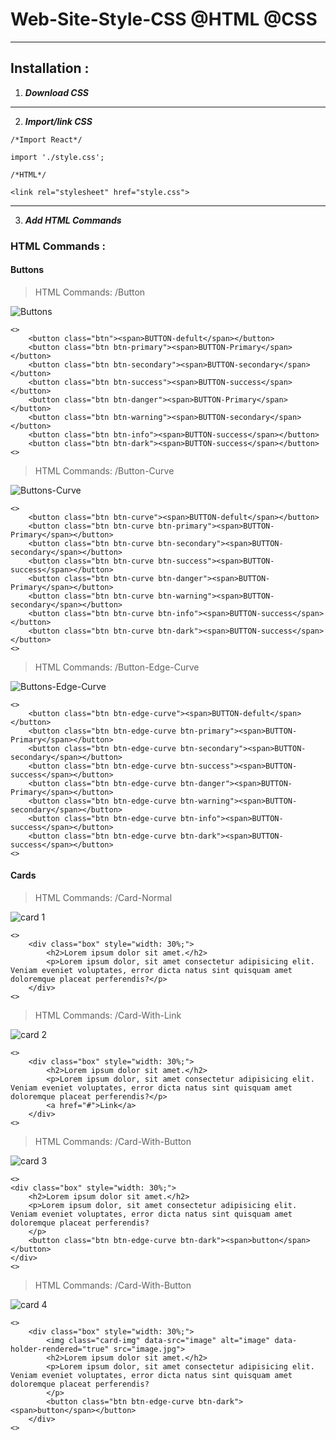 # Web-Site-Style-CSS @HTML @CSS
------------------

## Installation :

1. ***Download CSS***
------------------

2. ***Import/link CSS***

```
/*Import React*/

import './style.css';
```
```
/*HTML*/

<link rel="stylesheet" href="style.css">
```
------------------

3. ***Add HTML Commands***

### HTML Commands :

#### Buttons

> HTML Commands: /Button

![Buttons](https://user-images.githubusercontent.com/46102435/132737911-1a296d21-c193-414d-b61b-73481d198ee1.PNG)

```
<>
	<button class="btn"><span>BUTTON-defult</span></button>
	<button class="btn btn-primary"><span>BUTTON-Primary</span></button>
	<button class="btn btn-secondary"><span>BUTTON-secondary</span></button>
	<button class="btn btn-success"><span>BUTTON-success</span></button>
	<button class="btn btn-danger"><span>BUTTON-Primary</span></button>
	<button class="btn btn-warning"><span>BUTTON-secondary</span></button>
	<button class="btn btn-info"><span>BUTTON-success</span></button>
	<button class="btn btn-dark"><span>BUTTON-success</span></button>
<>
```

> HTML Commands: /Button-Curve

![Buttons-Curve](https://user-images.githubusercontent.com/46102435/132737915-1ada018b-4bbc-4c20-a810-f481590ad68d.PNG)

```
<>
	<button class="btn btn-curve"><span>BUTTON-defult</span></button>
	<button class="btn btn-curve btn-primary"><span>BUTTON-Primary</span></button>
	<button class="btn btn-curve btn-secondary"><span>BUTTON-secondary</span></button>
	<button class="btn btn-curve btn-success"><span>BUTTON-success</span></button>
	<button class="btn btn-curve btn-danger"><span>BUTTON-Primary</span></button>
	<button class="btn btn-curve btn-warning"><span>BUTTON-secondary</span></button>
	<button class="btn btn-curve btn-info"><span>BUTTON-success</span></button>
	<button class="btn btn-curve btn-dark"><span>BUTTON-success</span></button>
<>
```

> HTML Commands: /Button-Edge-Curve

![Buttons-Edge-Curve](https://user-images.githubusercontent.com/46102435/132737920-42747251-dca2-4026-92c9-9caf3833cb60.PNG)

```
<>
	<button class="btn btn-edge-curve"><span>BUTTON-defult</span></button>
	<button class="btn btn-edge-curve btn-primary"><span>BUTTON-Primary</span></button>
	<button class="btn btn-edge-curve btn-secondary"><span>BUTTON-secondary</span></button>
	<button class="btn btn-edge-curve btn-success"><span>BUTTON-success</span></button>
	<button class="btn btn-edge-curve btn-danger"><span>BUTTON-Primary</span></button>
	<button class="btn btn-edge-curve btn-warning"><span>BUTTON-secondary</span></button>
	<button class="btn btn-edge-curve btn-info"><span>BUTTON-success</span></button>
	<button class="btn btn-edge-curve btn-dark"><span>BUTTON-success</span></button>
<>
```

#### Cards

> HTML Commands: /Card-Normal

![card 1](https://user-images.githubusercontent.com/46102435/132839439-0d62ea5b-56a7-406f-b34f-882080241757.PNG)

```
<>
	<div class="box" style="width: 30%;">
		<h2>Lorem ipsum dolor sit amet.</h2>
		<p>Lorem ipsum dolor, sit amet consectetur adipisicing elit. Veniam eveniet voluptates, error dicta natus sint quisquam amet doloremque placeat perferendis?</p>
	</div>
<>
```

> HTML Commands: /Card-With-Link

![card 2](https://user-images.githubusercontent.com/46102435/132839442-9f712a9f-85b2-4c6a-849a-74665d4d7e22.PNG)

```
<>
	<div class="box" style="width: 30%;">
		<h2>Lorem ipsum dolor sit amet.</h2>
		<p>Lorem ipsum dolor, sit amet consectetur adipisicing elit. Veniam eveniet voluptates, error dicta natus sint quisquam amet doloremque placeat perferendis?</p>
		<a href="#">Link</a>
	</div>
<>
```

> HTML Commands: /Card-With-Button

![card 3](https://user-images.githubusercontent.com/46102435/132839445-345a0d46-bf61-4f8b-ae6f-609fe66b1a3c.PNG)

```
<>
<div class="box" style="width: 30%;">
	<h2>Lorem ipsum dolor sit amet.</h2>
	<p>Lorem ipsum dolor, sit amet consectetur adipisicing elit. Veniam eveniet voluptates, error dicta natus sint quisquam amet doloremque placeat perferendis?
	</p>
	<button class="btn btn-edge-curve btn-dark"><span>button</span></button>
</div>
<>
```

> HTML Commands: /Card-With-Button

![card 4](https://user-images.githubusercontent.com/46102435/132839449-abdb3997-d932-4bcd-b5ee-6d3e05fe898f.PNG)

```
<>
	<div class="box" style="width: 30%;">
		<img class="card-img" data-src="image" alt="image" data-holder-rendered="true" src="image.jpg">
		<h2>Lorem ipsum dolor sit amet.</h2>
		<p>Lorem ipsum dolor, sit amet consectetur adipisicing elit. Veniam eveniet voluptates, error dicta natus sint quisquam amet doloremque placeat perferendis?
		</p>
		<button class="btn btn-edge-curve btn-dark"><span>button</span></button>
	</div>
<>
```